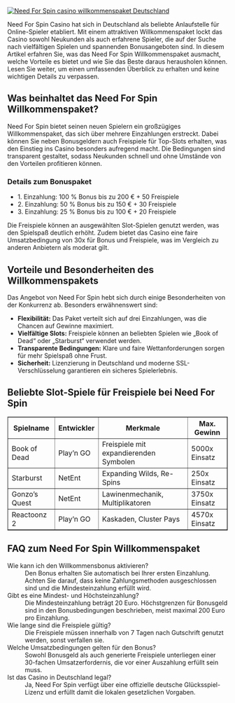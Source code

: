 [![Need For Spin casino willkommenspaket Deutschland](https://123-caf.pages.dev/gitsignup.png)](https://vrmoo.ru/Bt82HjjY)

<div>   <p>Need For Spin Casino hat sich in Deutschland als beliebte Anlaufstelle für Online-Spieler etabliert. Mit einem attraktiven Willkommenspaket lockt das Casino sowohl Neukunden als auch erfahrene Spieler, die auf der Suche nach vielfältigen Spielen und spannenden Bonusangeboten sind. In diesem Artikel erfahren Sie, was das Need For Spin Willkommenspaket ausmacht, welche Vorteile es bietet und wie Sie das Beste daraus herausholen können. Lesen Sie weiter, um einen umfassenden Überblick zu erhalten und keine wichtigen Details zu verpassen.</p>    <h2>Was beinhaltet das Need For Spin Willkommenspaket?</h2>   <p>Need For Spin bietet seinen neuen Spielern ein großzügiges Willkommenspaket, das sich über mehrere Einzahlungen erstreckt. Dabei können Sie neben Bonusgeldern auch Freispiele für Top-Slots erhalten, was den Einstieg ins Casino besonders aufregend macht. Die Bedingungen sind transparent gestaltet, sodass Neukunden schnell und ohne Umstände von den Vorteilen profitieren können.</p>    <h3>Details zum Bonuspaket</h3>   <ul>     <li>1. Einzahlung: 100 % Bonus bis zu 200 € + 50 Freispiele</li>     <li>2. Einzahlung: 50 % Bonus bis zu 150 € + 30 Freispiele</li>     <li>3. Einzahlung: 25 % Bonus bis zu 100 € + 20 Freispiele</li>   </ul>    <p>Die Freispiele können an ausgewählten Slot-Spielen genutzt werden, was den Spielspaß deutlich erhöht. Zudem bietet das Casino eine faire Umsatzbedingung von 30x für Bonus und Freispiele, was im Vergleich zu anderen Anbietern als moderat gilt.</p>    <h2>Vorteile und Besonderheiten des Willkommenspakets</h2>   <p>Das Angebot von Need For Spin hebt sich durch einige Besonderheiten von der Konkurrenz ab. Besonders erwähnenswert sind:</p>   <ul>     <li><strong>Flexibilität:</strong> Das Paket verteilt sich auf drei Einzahlungen, was die Chancen auf Gewinne maximiert.</li>     <li><strong>Vielfältige Slots:</strong> Freispiele können an beliebten Spielen wie „Book of Dead“ oder „Starburst“ verwendet werden.</li>     <li><strong>Transparente Bedingungen:</strong> Klare und faire Wettanforderungen sorgen für mehr Spielspaß ohne Frust.</li>     <li><strong>Sicherheit:</strong> Lizenzierung in Deutschland und moderne SSL-Verschlüsselung garantieren ein sicheres Spielerlebnis.</li>   </ul>    <h2>Beliebte Slot-Spiele für Freispiele bei Need For Spin</h2>   <table border="1" cellpadding="5" cellspacing="0">   <thead>   <tr>   <th>Spielname</th>   <th>Entwickler</th>   <th>Merkmale</th>   <th>Max. Gewinn</th>   </tr>   </thead>   <tbody>   <tr>   <td>Book of Dead</td>   <td>Play’n GO</td>   <td>Freispiele mit expandierenden Symbolen</td>   <td>5000x Einsatz</td>   </tr>   <tr>   <td>Starburst</td>   <td>NetEnt</td>   <td>Expanding Wilds, Re-Spins</td>   <td>250x Einsatz</td>   </tr>   <tr>   <td>Gonzo’s Quest</td>   <td>NetEnt</td>   <td>Lawinenmechanik, Multiplikatoren</td>   <td>3750x Einsatz</td>   </tr>   <tr>   <td>Reactoonz 2</td>   <td>Play’n GO</td>   <td>Kaskaden, Cluster Pays</td>   <td>4570x Einsatz</td>   </tr>   </tbody>   </table>    <h2>FAQ zum Need For Spin Willkommenspaket</h2>   <dl>     <dt>Wie kann ich den Willkommensbonus aktivieren?</dt>     <dd>Den Bonus erhalten Sie automatisch bei Ihrer ersten Einzahlung. Achten Sie darauf, dass keine Zahlungsmethoden ausgeschlossen sind und die Mindesteinzahlung erfüllt wird.</dd>        <dt>Gibt es eine Mindest- und Höchsteinzahlung?</dt>     <dd>Die Mindesteinzahlung beträgt 20 Euro. Höchstgrenzen für Bonusgeld sind in den Bonusbedingungen beschrieben, meist maximal 200 Euro pro Einzahlung.</dd>        <dt>Wie lange sind die Freispiele gültig?</dt>     <dd>Die Freispiele müssen innerhalb von 7 Tagen nach Gutschrift genutzt werden, sonst verfallen sie.</dd>        <dt>Welche Umsatzbedingungen gelten für den Bonus?</dt>     <dd>Sowohl Bonusgeld als auch generierte Freispiele unterliegen einer 30-fachen Umsatzerfordernis, die vor einer Auszahlung erfüllt sein muss.</dd>        <dt>Ist das Casino in Deutschland legal?</dt>     <dd>Ja, Need For Spin verfügt über eine offizielle deutsche Glücksspiel-Lizenz und erfüllt damit die lokalen gesetzlichen Vorgaben.</dd>   </dl>   </div>